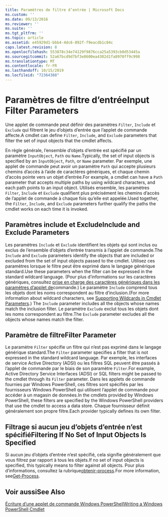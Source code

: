 ```yaml
---
title: Paramètres de filtre d’entrée | Microsoft Docs
ms.custom: ''
ms.date: 09/13/2016
ms.reviewer: ''
ms.suite: ''
ms.tgt_pltfrm: ''
ms.topic: article
ms.assetid: e45929d1-bbb4-4dc6-892f-f9eacdb1c84c
caps.latest.revision: 8
ms.openlocfilehash: 553878c34e74129f9876cca25a5393cb0d53445a
ms.sourcegitcommit: 52a67bcd9d7bf3e8600ea4302d1fa8970ff9c998
ms.translationtype: MT
ms.contentlocale: fr-FR
ms.lasthandoff: 10/15/2019
ms.locfileid: "72364388"
---
```

# <a name="input-filter-parameters"></a><span data-ttu-id="311dc-102">Paramètres de filtre d’entrée</span><span class="sxs-lookup"><span data-stu-id="311dc-102">Input Filter Parameters</span></span>

<span data-ttu-id="311dc-103">Une applet de commande peut définir des paramètres `Filter`, `Include` et `Exclude` qui filtrent le jeu d’objets d’entrée que l’applet de commande affecte.</span><span class="sxs-lookup"><span data-stu-id="311dc-103">A cmdlet can define `Filter`, `Include`, and `Exclude` parameters that filter the set of input objects that the cmdlet affects.</span></span>

<span data-ttu-id="311dc-104">En règle générale, l’ensemble d’objets d’entrée est spécifié par un paramètre `InputObject`, `Path` ou `Name`.</span><span class="sxs-lookup"><span data-stu-id="311dc-104">Typically, the set of input objects is specified by an `InputObject`, `Path`, or `Name` parameter.</span></span> <span data-ttu-id="311dc-105">Par exemple, une applet de commande peut avoir un paramètre `Path` qui accepte plusieurs chemins d’accès à l’aide de caractères génériques, et chaque chemin d’accès pointe vers un objet d’entrée.</span><span class="sxs-lookup"><span data-stu-id="311dc-105">For example, a cmdlet can have a `Path` parameter that accepts multiple paths by using wildcard characters, and each path points to an input object.</span></span> <span data-ttu-id="311dc-106">Utilisés ensemble, les paramètres `Filter`, `Include` et `Exclude` qualifient plus précisément les chemins d’accès de l’applet de commande à chaque fois qu’elle est appelée.</span><span class="sxs-lookup"><span data-stu-id="311dc-106">Used together, the `Filter`, `Include`, and `Exclude` parameters further qualify the paths the cmdlet works on each time it is invoked.</span></span>

## <a name="include-and-exclude-parameters"></a><span data-ttu-id="311dc-107">Paramètres include et Exclude</span><span class="sxs-lookup"><span data-stu-id="311dc-107">Include and Exclude Parameters</span></span>

<span data-ttu-id="311dc-108">Les paramètres `Include` et `Exclude` identifient les objets qui sont inclus ou exclus de l’ensemble d’objets d’entrée transmis à l’applet de commande.</span><span class="sxs-lookup"><span data-stu-id="311dc-108">The `Include` and `Exclude` parameters identify the objects that are included or excluded from the set of input objects passed to the cmdlet.</span></span> <span data-ttu-id="311dc-109">Utilisez ces paramètres lorsque le filtre peut être exprimé dans le langage générique standard.</span><span class="sxs-lookup"><span data-stu-id="311dc-109">Use these parameters when the filter can be expressed in the standard wildcard language.</span></span> <span data-ttu-id="311dc-110">(Pour plus d’informations sur les caractères génériques, consultez [prise en charge des caractères génériques dans les paramètres d’applet de](./supporting-wildcard-characters-in-cmdlet-parameters.md)commande.) Le paramètre `Include` comprend tous les objets dont les noms correspondent au filtre d’inclusion.</span><span class="sxs-lookup"><span data-stu-id="311dc-110">(For more information about wildcard characters, see [Supporting Wildcards in Cmdlet Parameters](./supporting-wildcard-characters-in-cmdlet-parameters.md).) The `Include` parameter includes all the objects whose names match the inclusion filter.</span></span> <span data-ttu-id="311dc-111">Le paramètre `Exclude` exclut tous les objets dont les noms correspondent au filtre.</span><span class="sxs-lookup"><span data-stu-id="311dc-111">The `Exclude` parameter excludes all the objects whose names match the filter.</span></span>

## <a name="filter-parameter"></a><span data-ttu-id="311dc-112">Paramètre de filtre</span><span class="sxs-lookup"><span data-stu-id="311dc-112">Filter Parameter</span></span>

<span data-ttu-id="311dc-113">Le paramètre `Filter` spécifie un filtre qui n’est pas exprimé dans le langage générique standard.</span><span class="sxs-lookup"><span data-stu-id="311dc-113">The `Filter` parameter specifies a filter that is not expressed in the standard wildcard language.</span></span> <span data-ttu-id="311dc-114">Par exemple, les interfaces de service Active Directory (ADSI) ou les filtres SQL peuvent être passés à l’applet de commande par le biais de son paramètre `Filter`.</span><span class="sxs-lookup"><span data-stu-id="311dc-114">For example, Active Directory Service Interfaces (ADSI) or SQL filters might be passed to the cmdlet through its `Filter` parameter.</span></span> <span data-ttu-id="311dc-115">Dans les applets de commande fournies par Windows PowerShell, ces filtres sont spécifiés par les fournisseurs Windows PowerShell qui utilisent l’applet de commande pour accéder à un magasin de données.</span><span class="sxs-lookup"><span data-stu-id="311dc-115">In the cmdlets provided by Windows PowerShell, these filters are specified by the Windows PowerShell providers that use the cmdlet to access a data store.</span></span> <span data-ttu-id="311dc-116">Chaque fournisseur définit généralement son propre filtre.</span><span class="sxs-lookup"><span data-stu-id="311dc-116">Each provider typically defines its own filter.</span></span>

## <a name="filtering-if-no-set-of-input-objects-is-specified"></a><span data-ttu-id="311dc-117">Filtrage si aucun jeu d’objets d’entrée n’est spécifié</span><span class="sxs-lookup"><span data-stu-id="311dc-117">Filtering If No Set of Input Objects Is Specified</span></span>

<span data-ttu-id="311dc-118">Si aucun jeu d’objets d’entrée n’est spécifié, cela signifie généralement que vous filtrez par rapport à tous les objets.</span><span class="sxs-lookup"><span data-stu-id="311dc-118">If no set of input objects is specified, this typically means to filter against all objects.</span></span> <span data-ttu-id="311dc-119">Pour plus d’informations, consultez la rubrique[obtenir-process](/powershell/module/Microsoft.PowerShell.Management/Get-Process).</span><span class="sxs-lookup"><span data-stu-id="311dc-119">For more information, see[Get-Process](/powershell/module/Microsoft.PowerShell.Management/Get-Process).</span></span>

## <a name="see-also"></a><span data-ttu-id="311dc-120">Voir aussi</span><span class="sxs-lookup"><span data-stu-id="311dc-120">See Also</span></span>

[<span data-ttu-id="311dc-121">Écriture d’une applet de commande Windows PowerShell</span><span class="sxs-lookup"><span data-stu-id="311dc-121">Writing a Windows PowerShell Cmdlet</span></span>](./writing-a-windows-powershell-cmdlet.md)